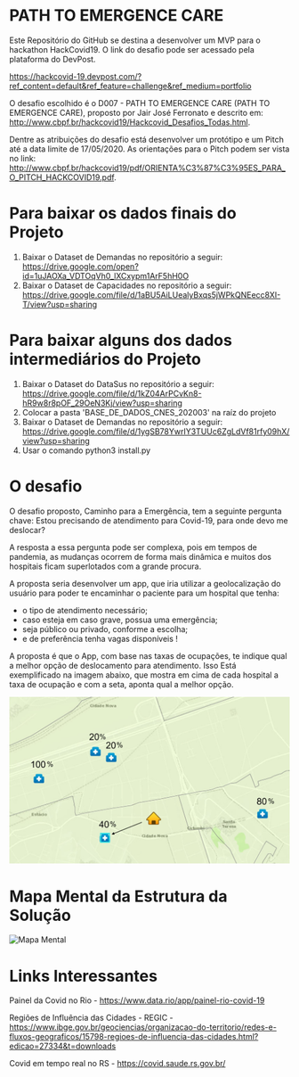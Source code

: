 # PATH TO EMERGENCE CARE
Este Repositório do GitHub se destina a desenvolver um MVP para o hackathon HackCovid19. O link do desafio pode ser acessado pela plataforma do DevPost.

https://hackcovid-19.devpost.com/?ref_content=default&ref_feature=challenge&ref_medium=portfolio

O desafio escolhido é o D007 - PATH TO EMERGENCE CARE (PATH TO EMERGENCE CARE), proposto por Jair José Ferronato e descrito em: http://www.cbpf.br/hackcovid19/Hackcovid_Desafios_Todas.html.

Dentre as atribuições do desafio está desenvolver um protótipo e um Pitch até a data limite de 17/05/2020. As orientações para o Pitch podem ser vista no link: http://www.cbpf.br/hackcovid19/pdf/ORIENTA%C3%87%C3%95ES_PARA_O_PITCH_HACKCOVID19.pdf.

# Para baixar os dados finais do Projeto

1) Baixar o Dataset de Demandas no repositório a seguir:
    https://drive.google.com/open?id=1uJAOXa_VDTOqVh0_lXCxypm1ArF5hH0O
2) Baixar o Dataset de Capacidades no repositório a seguir:   
    https://drive.google.com/file/d/1aBU5AiLUealyBxqs5jWPkQNEecc8XI-T/view?usp=sharing

# Para baixar alguns dos dados intermediários do Projeto
1) Baixar o Dataset do DataSus no repositório a seguir: 
    https://drive.google.com/file/d/1kZ04ArPCvKn8-hR9w8r8pOF_29OeN3Kj/view?usp=sharing
2) Colocar a pasta 'BASE_DE_DADOS_CNES_202003' na raíz do projeto
3) Baixar o Dataset de Demandas no repositório a seguir:
    https://drive.google.com/file/d/1ygSB78YwrIY3TUUc6ZgLdVf81rfy09hX/view?usp=sharing
3) Usar o comando python3 install.py

# O desafio
O desafio proposto, Caminho para a Emergência, tem a seguinte pergunta chave: 
    Estou precisando de atendimento para Covid-19, para onde devo me deslocar?

A resposta a essa pergunta pode ser complexa, pois em tempos de pandemia, as mudanças ocorrem de forma mais dinâmica e muitos dos hospitais ficam superlotados com a grande procura.

A proposta seria desenvolver um app, que iria utilizar a geolocalização do usuário para poder te encaminhar o paciente para um hospital que tenha:
- o tipo de atendimento necessário;
- caso esteja em caso grave, possua uma emergência;
- seja público ou privado, conforme a escolha;
- e de preferência tenha vagas disponíveis !

A proposta é que o App, com base nas taxas de ocupações, te indique qual a melhor opção de deslocamento para atendimento. Isso Está exemplificado na imagem abaixo, que mostra em cima de cada hospital a taxa de ocupação e com a seta, aponta qual a melhor opção.

![Descição do App](HackCovid.jpeg)

# Mapa Mental da Estrutura da Solução

![Mapa Mental](MapaMental.jpeg)

# Links Interessantes
Painel da Covid no Rio - https://www.data.rio/app/painel-rio-covid-19

Regiões de Influência das Cidades - REGIC - https://www.ibge.gov.br/geociencias/organizacao-do-territorio/redes-e-fluxos-geograficos/15798-regioes-de-influencia-das-cidades.html?edicao=27334&t=downloads

Covid em tempo real no RS - https://covid.saude.rs.gov.br/

